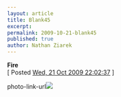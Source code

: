 ```yaml
---
layout: article
title: Blank45
excerpt: 
permalink: 2009-10-21-blank45
published: true
author: Nathan Ziarek
---
```


**Fire**  
\[ Posted [Wed, 21 Oct 2009 22:02:37][0] \]

photo-link-url![](http://25.media.tumblr.com/tumblr_krwb475OAo1qzyqcoo1_500.jpg)


[0]: http://nathanziarek.tumblr.com/post/219628130